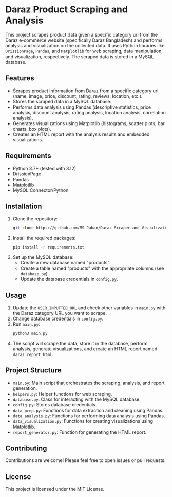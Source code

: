 # Daraz Product Scraping and Analysis

This project scrapes product data given a specific category url from the Daraz e-commerce website (specifically Daraz Bangladesh) and performs analysis and visualization on the collected data. It uses Python libraries like `DrissionPage`, `Pandas`, and `Matplotlib` for web scraping, data manipulation, and visualization, respectively. The scraped data is stored in a MySQL database.

## Features

*   Scrapes product information from Daraz from a specific category url (name, image, price, discount, rating, reviews, location, etc.).
*   Stores the scraped data in a MySQL database.
*   Performs data analysis using Pandas (descriptive statistics, price analysis, discount analysis, rating analysis, location analysis, correlation analysis).
*   Generates visualizations using Matplotlib (histograms, scatter plots, bar charts, box plots).
*   Creates an HTML report with the analysis results and embedded visualizations.

## Requirements

*   Python 3.7+ (tested with 3.12)
*   DrissionPage
*   Pandas
*   Matplotlib
*   MySQL Connector/Python

## Installation

1.  Clone the repository:
    ```bash
    git clone https://github.com/MS-Jahan/Daraz-Scraper-and-Visualization.git
    ```
2.  Install the required packages:
    ```bash
    pip install -r requirements.txt
    ```
3.  Set up the MySQL database:
    *   Create a new database named "products".
    *   Create a table named "products" with the appropriate columns (see `database.py`).
    *   Update the database credentials in `config.py`.

## Usage

1.  Update the `USER_INPUTTED_URL` and check other variables in `main.py` with the Daraz category URL you want to scrape.
2.  Change database credentials in `config.py`.
3.  Run `main.py`:
    ```bash
    python3 main.py
    ```
3.  The script will scrape the data, store it in the database, perform analysis, generate visualizations, and create an HTML report named `daraz_report.html`.

## Project Structure

*   `main.py`: Main script that orchestrates the scraping, analysis, and report generation.
*   `helpers.py`: Helper functions for web scraping.
*   `database.py`: Class for interacting with the MySQL database.
*   `config.py`: Stores database credentials.
*   `data_prep.py`: Functions for data extraction and cleaning using Pandas.
*   `data_analysis.py`: Functions for performing data analysis using Pandas.
*   `data_visualization.py`: Functions for creating visualizations using Matplotlib.
*   `report_generator.py`: Function for generating the HTML report.

## Contributing

Contributions are welcome! Please feel free to open issues or pull requests.

## License

This project is licensed under the MIT License.